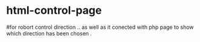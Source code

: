 # html-control-page
#for robort control direction .. as well as it conected with php page to show which direction has been chosen .
